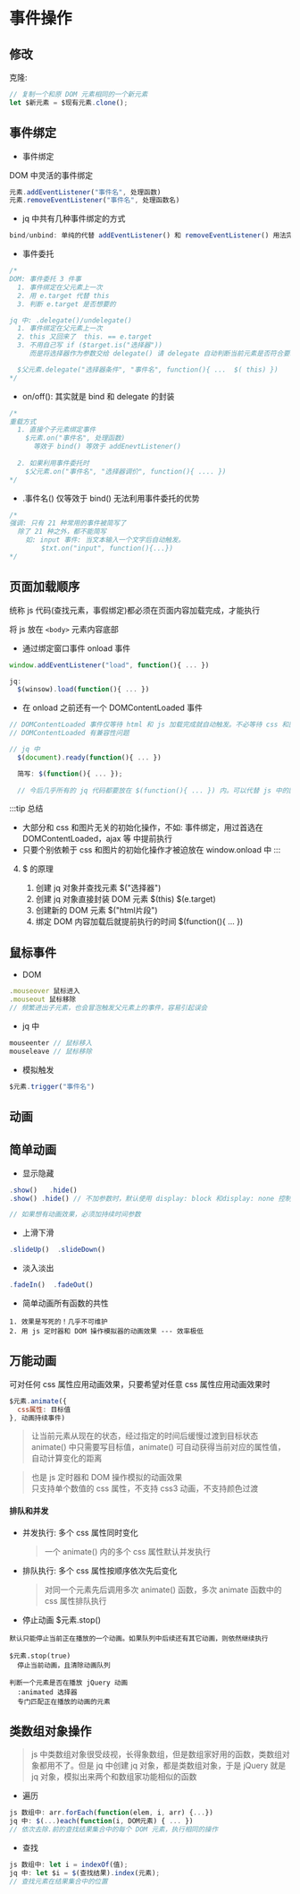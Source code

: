 # 事件操作

## 修改

克隆: 
```js
// 复制一个和原 DOM 元素相同的一个新元素
let $新元素 = $现有元素.clone();
```

## 事件绑定

- 事件绑定

DOM 中灵活的事件绑定

```js
元素.addEventListener("事件名", 处理函数)
元素.removeEventListener("事件名", 处理函数名)
```

- jq 中共有几种事件绑定的方式
```js
bind/unbind: 单纯的代替 addEventListener() 和 removeEventListener() 用法完全相同
```

- 事件委托
```css
/*
DOM: 事件委托 3 件事
  1. 事件绑定在父元素上一次
  2. 用 e.target 代替 this
  3. 判断 e.target 是否想要的

jq 中: .delegate()/undelegate()
  1. 事件绑定在父元素上一次
  2. this 又回来了  this. == e.target
  3. 不用自己写 if ($target.is("选择器"))
     而是将选择器作为参数交给 delegate() 请 delegate 自动判断当前元素是否符合要求

  $父元素.delegate("选择器条件", "事件名", function(){ ...  $( this) })
*/
```

- on/off(): 其实就是 bind 和 delegate 的封装
```css
/*
重载方式
  1. 直接个子元素绑定事件
    $元素.on("事件名", 处理函数)
      等效于 bind() 等效于 addEnevtListener()
  
  2. 如果利用事件委托时
    $父元素.on("事件名", "选择器调价", function(){ .... })
*/
```

- .事件名() 仅等效于 bind() 无法利用事件委托的优势
```css
/*
强调: 只有 21 种常用的事件被简写了
  除了 21 种之外，都不能简写
    如: input 事件: 当文本输入一个文字后自动触发。
        $txt.on("input", function(){...})
*/
```

## 页面加载顺序

统称 js 代码(查找元素，事假绑定)都必须在页面内容加载完成，才能执行

将 js 放在 `<body>` 元素内容底部

- 通过绑定窗口事件 onload 事件
```js
window.addEventListener("load", function(){ ... })

jq: 
  $(winsow).load(function(){ ... })
```

- 在 onload 之前还有一个 DOMContentLoaded 事件
```js
// DOMContentLoaded 事件仅等待 html 和 js 加载完成就自动触发。不必等待 css 和图片比 onload 早的多
// DOMContentLoaded 有兼容性问题

// jq 中
  $(document).ready(function(){ ... })

  简写: $(function(){ ... });
  
  // 今后几乎所有的 jq 代码都要放在 $(function(){ ... }) 内。可以代替 js 中的匿名函数中。
```

:::tip
总结
- 大部分和 css 和图片无关的初始化操作，不如: 事件绑定，用过首选在 DOMContentLoaded，ajax 等 中提前执行
- 只要个别依赖于 css 和图片的初始化操作才被迫放在 window.onload 中
:::

4. $ 的原理

    1. 创建 jq 对象并查找元素 $("选择器")
    2. 创建 jq 对象直接封装 DOM 元素 $(this) $(e.target)
    3. 创建新的 DOM 元素 $("html片段")
    4. 绑定 DOM 内容加载后就提前执行的时间 $(function(){ ... })


## 鼠标事件
- DOM 
```js
.mouseover 鼠标进入
.mouseout 鼠标移除
// 频繁进出子元素，也会冒泡触发父元素上的事件，容易引起误会
```

- jq 中
```js
mouseenter // 鼠标移入
mouseleave // 鼠标移除
```

- 模拟触发
```js
$元素.trigger("事件名")
```

## 动画

## 简单动画

- 显示隐藏
```js
.show()   .hide()
.show() .hide() // 不加参数时，默认使用 display: block 和display: none 控制瞬间显示隐藏

// 如果想有动画效果，必须加持续时间参数
```

- 上滑下滑
```js
.slideUp()  .slideDown()
```

- 淡入淡出
```js
.fadeIn()  .fadeOut()
```

- 简单动画所有函数的共性
```
1. 效果是写死的！几乎不可维护
2. 用 js 定时器和 DOM 操作模拟器的动画效果 --- 效率极低
```

## 万能动画

可对任何 css 属性应用动画效果，只要希望对任意 css 属性应用动画效果时

```js
$元素.animate({
  css属性: 目标值
}, 动画持续事件)
```

> 让当前元素从现在的状态，经过指定的时间后缓慢过渡到目标状态<br>
> animate() 中只需要写目标值，animate() 可自动获得当前对应的属性值，自动计算变化的距离

> 也是 js 定时器和 DOM 操作模拟的动画效果<br>
> 只支持单个数值的 css 属性，不支持 css3 动画，不支持颜色过渡

#### 排队和并发

- 并发执行: 多个 css 属性同时变化
  > 一个 animate() 内的多个 css 属性默认并发执行

- 排队执行: 多个 css 属性按顺序依次先后变化
  > 对同一个元素先后调用多次 animate() 函数，多次 animate 函数中的 css 属性排队执行

- 停止动画  $元素.stop()
```
默认只能停止当前正在播放的一个动画。如果队列中后续还有其它动画，则依然继续执行

$元素.stop(true)
  停止当前动画，且清除动画队列

判断一个元素是否在播放 jQuery 动画
  :animated 选择器
  专门匹配正在播放的动画的元素
```

## 类数组对象操作

> js 中类数组对象很受歧视，长得象数组，但是数组家好用的函数，类数组对象都用不了。但是 jq 中创建 jq 对象，都是类数组对象，于是 jQuery 就是 jq 对象，模拟出来两个和数组家功能相似的函数

- 遍历
```js
js 数组中: arr.forEach(function(elem, i, arr) {...})
jq 中: $(...)each(function(i, DOM元素) { ... })
// 依次去除.前的查找结果集合中的每个 DOM 元素，执行相同的操作
```

- 查找
```js
js 数组中: let i = indexOf(值);
jq 中: let $i = $(查找结果).index(元素);
// 查找元素在结果集合中的位置
```
